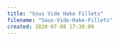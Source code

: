 ```yaml
---
title: "Sous Vide Hake Fillets"
filename: "Sous-Vide-Hake-Fillets"
created: 2020-07-08 17:38:09
---
```

